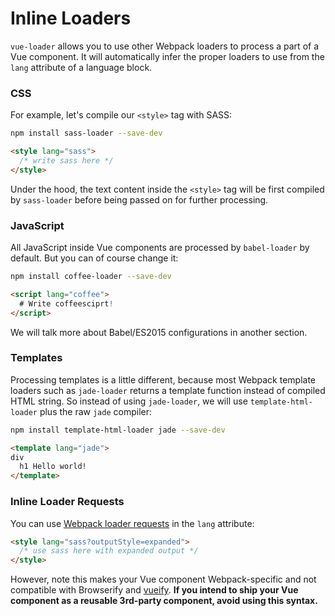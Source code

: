 # Inline Loaders

`vue-loader` allows you to use other Webpack loaders to process a part of a Vue component. It will automatically infer the proper loaders to use from the `lang` attribute of a language block.

### CSS

For example, let's compile our `<style>` tag with SASS:

``` bash
npm install sass-loader --save-dev
```

``` html
<style lang="sass">
  /* write sass here */
</style>
```

Under the hood, the text content inside the `<style>` tag will be first compiled by `sass-loader` before being passed on for further processing.

### JavaScript

All JavaScript inside Vue components are processed by `babel-loader` by default. But you can of course change it:

``` bash
npm install coffee-loader --save-dev
```

``` html
<script lang="coffee">
  # Write coffeesciprt!
</script>
```

We will talk more about Babel/ES2015 configurations in another section.

### Templates

Processing templates is a little different, because most Webpack template loaders such as `jade-loader` returns a template function instead of compiled HTML string. So instead of using `jade-loader`, we will use `template-html-loader` plus the raw `jade` compiler:

``` bash
npm install template-html-loader jade --save-dev
```

``` html
<template lang="jade">
div
  h1 Hello world!
</template>
```

### Inline Loader Requests

You can use [Webpack loader requests](https://webpack.github.io/docs/loaders.html#introduction) in the `lang` attribute:

``` html
<style lang="sass?outputStyle=expanded">
  /* use sass here with expanded output */
</style>
```

However, note this makes your Vue component Webpack-specific and not compatible with Browserify and [vueify](https://github.com/vuejs/vueify). **If you intend to ship your Vue component as a reusable 3rd-party component, avoid using this syntax.**
